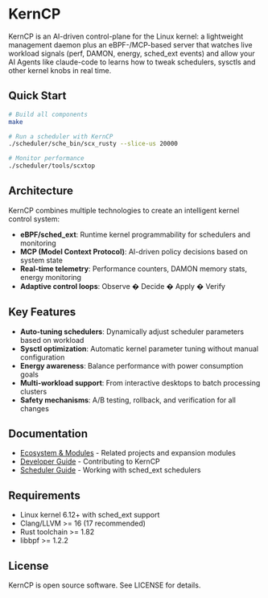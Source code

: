 # KernCP

KernCP is an AI-driven control-plane for the Linux kernel: a lightweight management daemon plus an eBPF-/MCP-based server that watches live workload signals (perf, DAMON, energy, sched_ext events) and allow your AI Agents like claude-code to learns how to tweak schedulers, sysctls and other kernel knobs in real time.

## Quick Start

```bash
# Build all components
make

# Run a scheduler with KernCP
./scheduler/sche_bin/scx_rusty --slice-us 20000

# Monitor performance
./scheduler/tools/scxtop
```

## Architecture

KernCP combines multiple technologies to create an intelligent kernel control system:

- **eBPF/sched_ext**: Runtime kernel programmability for schedulers and monitoring
- **MCP (Model Context Protocol)**: AI-driven policy decisions based on system state
- **Real-time telemetry**: Performance counters, DAMON memory stats, energy monitoring
- **Adaptive control loops**: Observe � Decide � Apply � Verify

## Key Features

- **Auto-tuning schedulers**: Dynamically adjust scheduler parameters based on workload
- **Sysctl optimization**: Automatic kernel parameter tuning without manual configuration
- **Energy awareness**: Balance performance with power consumption goals
- **Multi-workload support**: From interactive desktops to batch processing clusters
- **Safety mechanisms**: A/B testing, rollback, and verification for all changes

## Documentation

- [Ecosystem & Modules](kerncp-docs/related-and-modules.md) - Related projects and expansion modules
- [Developer Guide](scheduler/scx/DEVELOPER_GUIDE.md) - Contributing to KernCP
- [Scheduler Guide](CLAUDE.md) - Working with sched_ext schedulers

## Requirements

- Linux kernel 6.12+ with sched_ext support
- Clang/LLVM >= 16 (17 recommended)
- Rust toolchain >= 1.82
- libbpf >= 1.2.2

## License

KernCP is open source software. See LICENSE for details.